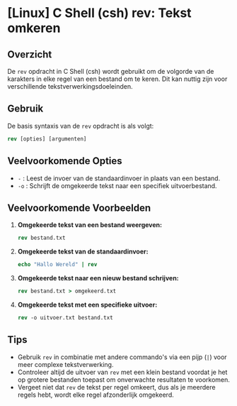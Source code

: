 # [Linux] C Shell (csh) rev: Tekst omkeren

## Overzicht
De `rev` opdracht in C Shell (csh) wordt gebruikt om de volgorde van de karakters in elke regel van een bestand om te keren. Dit kan nuttig zijn voor verschillende tekstverwerkingsdoeleinden.

## Gebruik
De basis syntaxis van de `rev` opdracht is als volgt:

```csh
rev [opties] [argumenten]
```

## Veelvoorkomende Opties
- `-` : Leest de invoer van de standaardinvoer in plaats van een bestand.
- `-o` : Schrijft de omgekeerde tekst naar een specifiek uitvoerbestand.

## Veelvoorkomende Voorbeelden

1. **Omgekeerde tekst van een bestand weergeven:**
   ```csh
   rev bestand.txt
   ```

2. **Omgekeerde tekst van de standaardinvoer:**
   ```csh
   echo "Hallo Wereld" | rev
   ```

3. **Omgekeerde tekst naar een nieuw bestand schrijven:**
   ```csh
   rev bestand.txt > omgekeerd.txt
   ```

4. **Omgekeerde tekst met een specifieke uitvoer:**
   ```csh
   rev -o uitvoer.txt bestand.txt
   ```

## Tips
- Gebruik `rev` in combinatie met andere commando's via een pijp (`|`) voor meer complexe tekstverwerking.
- Controleer altijd de uitvoer van `rev` met een klein bestand voordat je het op grotere bestanden toepast om onverwachte resultaten te voorkomen.
- Vergeet niet dat `rev` de tekst per regel omkeert, dus als je meerdere regels hebt, wordt elke regel afzonderlijk omgekeerd.